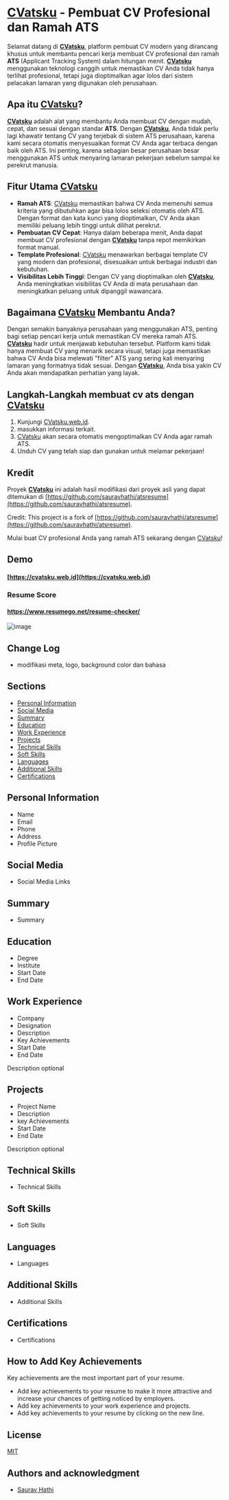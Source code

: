 # [CVatsku](https://cvatsku.web.id) - Pembuat CV Profesional dan Ramah ATS

Selamat datang di **[CVatsku](https://cvatsku.web.id)**, platform pembuat CV modern yang dirancang khusus untuk membantu pencari kerja membuat CV profesional dan ramah **ATS** (Applicant Tracking System) dalam hitungan menit. **[CVatsku](https://cvatsku.web.id)** menggunakan teknologi canggih untuk memastikan CV Anda tidak hanya terlihat profesional, tetapi juga dioptimalkan agar lolos dari sistem pelacakan lamaran yang digunakan oleh perusahaan.

## Apa itu [CVatsku](https://cvatsku.web.id)?

**[CVatsku](https://cvatsku.web.id)** adalah alat yang membantu Anda membuat CV dengan mudah, cepat, dan sesuai dengan standar **ATS**. Dengan **[CVatsku](https://cvatsku.web.id)**, Anda tidak perlu lagi khawatir tentang CV yang terjebak di sistem ATS perusahaan, karena kami secara otomatis menyesuaikan format CV Anda agar terbaca dengan baik oleh ATS. Ini penting, karena sebagian besar perusahaan besar menggunakan ATS untuk menyaring lamaran pekerjaan sebelum sampai ke perekrut manusia.

## Fitur Utama [CVatsku](https://cvatsku.web.id)
- **Ramah ATS**: [CVatsku](https://cvatsku.web.id) memastikan bahwa CV Anda memenuhi semua kriteria yang dibutuhkan agar bisa lolos seleksi otomatis oleh ATS. Dengan format dan kata kunci yang dioptimalkan, CV Anda akan memiliki peluang lebih tinggi untuk dilihat perekrut.
- **Pembuatan CV Cepat**: Hanya dalam beberapa menit, Anda dapat membuat CV profesional dengan **[CVatsku](https://cvatsku.web.id)** tanpa repot memikirkan format manual.
- **Template Profesional**: [CVatsku](https://cvatsku.web.id) menawarkan berbagai template CV yang modern dan profesional, disesuaikan untuk berbagai industri dan kebutuhan.
- **Visibilitas Lebih Tinggi**: Dengan CV yang dioptimalkan oleh **[CVatsku](https://cvatsku.web.id)**, Anda meningkatkan visibilitas CV Anda di mata perusahaan dan meningkatkan peluang untuk dipanggil wawancara.

## Bagaimana [CVatsku](https://cvatsku.web.id) Membantu Anda?

Dengan semakin banyaknya perusahaan yang menggunakan ATS, penting bagi setiap pencari kerja untuk memastikan CV mereka ramah ATS. **[CVatsku](https://cvatsku.web.id)** hadir untuk menjawab kebutuhan tersebut. Platform kami tidak hanya membuat CV yang menarik secara visual, tetapi juga memastikan bahwa CV Anda bisa melewati "filter" ATS yang sering kali menyaring lamaran yang formatnya tidak sesuai. Dengan **[CVatsku](https://cvatsku.web.id)**, Anda bisa yakin CV Anda akan mendapatkan perhatian yang layak.

## Langkah-Langkah membuat cv ats dengan [CVatsku](https://cvatsku.web.id)
1. Kunjungi [CVatsku.web.id](https://cvatsku.web.id).
2. masukkan informasi terkait.
3. [CVatsku](https://cvatsku.web.id) akan secara otomatis mengoptimalkan CV Anda agar ramah ATS.
4. Unduh CV yang telah siap dan gunakan untuk melamar pekerjaan!

## Kredit
Proyek **[CVatsku](https://cvatsku.web.id)** ini adalah hasil modifikasi dari proyek asli yang dapat ditemukan di [https://github.com/sauravhathi/atsresume](https://github.com/sauravhathi/atsresume).

Credit: This project is a fork of [https://github.com/sauravhathi/atsresume](https://github.com/sauravhathi/atsresume).

Mulai buat CV profesional Anda yang ramah ATS sekarang dengan [CVatsku](https://cvatsku.web.id)!

## Demo

#### [https://cvatsku.web.id](https://cvatsku.web.id)

### Resume Score
#### https://www.resumego.net/resume-checker/
![image](https://user-images.githubusercontent.com/61316762/218143206-f0e5e764-52bc-4c25-84f2-6b2fff00cd4b.png)

## Change Log

- modifikasi meta, logo, background color dan bahasa

## Sections

- [Personal Information](#personal-information)
- [Social Media](#social-media)
- [Summary](#summary)
- [Education](#education)
- [Work Experience](#work-experience)
- [Projects](#projects)
- [Technical Skills](#technical-skills)
- [Soft Skills](#soft-skills)
- [Languages](#languages)
- [Additional Skills](#additional-skills)
- [Certifications](#certifications)

## Personal Information

- Name
- Email
- Phone
- Address
- Profile Picture

## Social Media

- Social Media Links

## Summary

- Summary

## Education

- Degree
- Institute
- Start Date
- End Date

## Work Experience

- Company
- Designation
- Description
- Key Achievements
- Start Date
- End Date

Description optional

## Projects

- Project Name
- Description
- key Achievements
- Start Date
- End Date

Description optional

## Technical Skills

- Technical Skills

## Soft Skills

- Soft Skills

## Languages

- Languages

## Additional Skills

- Additional Skills

## Certifications

- Certifications

## How to Add Key Achievements

Key achievements are the most important part of your resume. 

- Add key achievements to your resume to make it more attractive and increase your chances of getting noticed by employers.
- Add key achievements to your work experience and projects.
- Add key achievements to your resume by clicking on the new line.

## License

[MIT](https://github.com/sauravhathi/atsresume/blob/main/LICENSE.md)

## Authors and acknowledgment

- [Saurav Hathi](https://github.com/sauravhathi)
